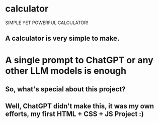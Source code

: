 # calculator
SIMPLE YET POWERFUL CALCULATOR!

## A calculator is very simple to make.
# A single prompt to ChatGPT or any other LLM models is enough
## So, what's special about this project?

## Well, ChatGPT didn't make this, it was my own efforts, my first HTML + CSS + JS Project :)
